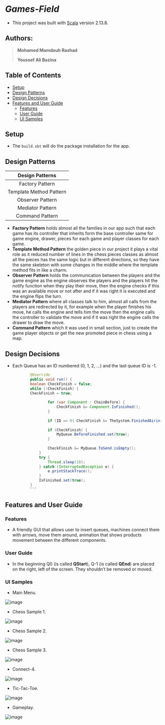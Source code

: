 # ***Games-Field***

- This project was built with [Scala](https://www.scala-lang.org/download/2.13.8.html) version 2.13.8.

## Authors:

> **Mohamed Mamdouh Rashad**
>
> **Youssef Ali Bazina**

## Table of Contents

- [Setup](#Setup)
- [Design Patterns](#Design-Patterns)
- [Design Decisions](#Design-Decisions)
- [Features and User Guide](#Features-and-User-Guide)
    - [Features](#Features)
    - [User Guide](#User-Guide)
    - [UI Samples](#UI-Samples)

## Setup

- The `build.sbt` will do the package installation for the app.

## Design Patterns

|   **Design Patterns**   |
|:-----------------------:|
|     Factory Pattern     |
| Template Method Pattern |
|    Observer Pattern     |
|    Mediator Pattern     |
|     Command Pattern     |

- **Factory Pattern** holds almost all the families in our app such that each game has its controller that inherits form the base controller same for game engine, drawer, pieces for each game and player classes for each game.
- **Template Method Pattern** the golden piece in our project it plays a vital role as it reduced number of lines in the chess pieces classes as almost all the pieces has the same logic but in different directions, so they have the same skeleton with some changes in the middle where the template method fits in like a charm.
- **Observer Pattern** holds the communication between the players and the game engine as the engine observes the players and the players hit the notify function when they play their move, then the engine checks if this was an available move or not after and if it was right it is executed and the engine flips the turn.
- **Mediator Pattern** where all classes talk to him, almost all calls from the players are redirected by it, for example when the player finishes his move, he calls the engine and tells him the move then the engine calls the controller to validate the move and if it was right the engine calls the drawer to draw the move.
- **Command Pattern** which it was used in small section, just to create the game player objects or get the new promoted piece in chess using a map.

## Design Decisions

- Each Queue has an ID numbered (0, 1, 2, …) and the last queue ID is -1.
    ```java
            @Override
            public void run() {
            boolean CheckFinish = false;
            while (!CheckFinish) {
            CheckFinish = true;
            
                    for (var Component : ChainBefore) {
                        CheckFinish &= Component.IsFinished();
                    }
            
                    if (ID == 0) CheckFinish &= TheSystem.FinishedAiring.get();
            
                    if (CheckFinish) {
                        MyQueue.BeforeFinished.set(true);
                    }
            
                    CheckFinish &= MyQueue.ToSend.isEmpty();
                }
                try {
                    Thread.sleep(10);
                } catch (InterruptedException e) {
                    e.printStackTrace();
                }
                IsFinished.set(true);
            }
            ```

## Features and User Guide

### Features

- A friendly GUI that allows user to insert queues, machines connect them with arrows, move them around, animation that
  shows products movement between the different components.

### User Guide

- In the beginning Q0 (is called **QStart**), Q-1 (is called **QEnd**) are placed on the right, left of the screen. They
  shouldn’t be removed or moved.

### UI Samples

- Main Menu.

![image](https://drive.google.com/uc?export=view&id=1nH8Jqw6ucJfhvAFgt9FOzC0o4LDx-pje)

- Chess Sample 1.

![image](https://drive.google.com/uc?export=view&id=1xGA4a0jNgUFaKdHJGVFGZpuerwVM-IaT)

- Chess Sample 2.

![image](https://drive.google.com/uc?export=view&id=1YML-Tncfp1HEaKKBlUNv0hfj8PwuUR5T)

- Chess Sample 3.

![image](https://drive.google.com/uc?export=view&id=1NbRPo1qg1Ypq_wQfOkNai8LQTgMmdasY)

- Connect-4.

![image](https://drive.google.com/uc?export=view&id=1xAKPkq2W0BToWjqYz8MRGqx30GUDrIZ0)

- Tic-Tac-Toe.

![image](https://drive.google.com/uc?export=view&id=1jCFwh8PBdieP5sas9DgD1d4T5GDIPir9)

- Gameplay.

![image](https://drive.google.com/uc?export=view&id=1SyAqIbW-H_23aWvRZdXwchLRBdOoDC9J)

